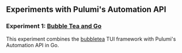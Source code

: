 ## Experiments with Pulumi's Automation API

### Experiment 1: [Bubble Tea and Go](bubble-tea)

This experiment combines the [bubbletea](https://github.com/charmbracelet/bubbletea) TUI framework with Pulumi's Automation API in Go.
